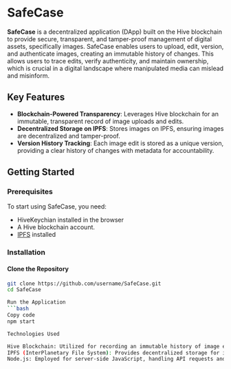 # SafeCase

**SafeCase** is a decentralized application (DApp) built on the Hive blockchain to provide secure, transparent, and tamper-proof management of digital assets, specifically images. SafeCase enables users to upload, edit, version, and authenticate images, creating an immutable history of changes. This allows users to trace edits, verify authenticity, and maintain ownership, which is crucial in a digital landscape where manipulated media can mislead and misinform.

## Key Features

- **Blockchain-Powered Transparency**: Leverages Hive blockchain for an immutable, transparent record of image uploads and edits.
- **Decentralized Storage on IPFS**: Stores images on IPFS, ensuring images are decentralized and tamper-proof.
- **Version History Tracking**: Each image edit is stored as a unique version, providing a clear history of changes with metadata for accountability.
  
## Getting Started

### Prerequisites

To start using SafeCase, you need:

- HiveKeychian installed in the browser
- A Hive blockchain account.
- [IPFS](https://ipfs.io/) installed 
### Installation

#### Clone the Repository

```bash
git clone https://github.com/username/SafeCase.git
cd SafeCase

Run the Application
```bash
Copy code
npm start

Technologies Used

Hive Blockchain: Utilized for recording an immutable history of image edits and uploads, ensuring transparency and integrity of the media provenance.
IPFS (InterPlanetary File System): Provides decentralized storage for images, guaranteeing secure, tamper-proof media files that are resistant to censorship.
Node.js: Employed for server-side JavaScript, handling API requests and managing backend operations efficiently.
